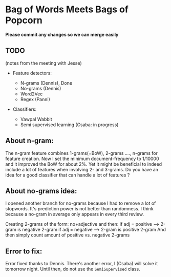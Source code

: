 # Bag of Words Meets Bags of Popcorn

**Please commit any changes so we can merge easily**

## **TODO**
(notes from the meeting with Jesse)

* Feature detectors:
  - N-grams (Dennis), Done
  - No-grams (Dennis)
  - Word2Vec
  - Regex (Panni)

* Classifiers:
  - Vawpal Wabbit
  - Semi supervised learning (Csaba: in progress)

## About n-gram:

The n-gram feature combines 1-grams(=BoW), 2-grams ...., n-grams for feature creation.
Now I set the minimum document-frequency to 1/10000 and it improved the BoW for about 2%.
Yet it might be beneficial to indeed include a lot of features when involving 2- and 3-grams. Do you have an idea for a good classifier that can handle a lot of features ?

## About no-grams idea:
I opened another branch for no-grams because I had to remove a lot of stopwords.
It's prediction power is not better than randomness. I think because a no-gram in average only appears in every third review.

Creating 2-grams of the form: no+adjective and then:
if adj = positive --> 2-gram is negative 2-gram
if adj = negative --> 2-gram is positive 2-gram
And then simply count amount of positive vs. negative 2-grams

## Error to fix:

Error fixed thanks to Dennis. There's another
error, I (Csaba) will solve it tomorrow night. Until then,
do not use the `SemiSupervised` class.
